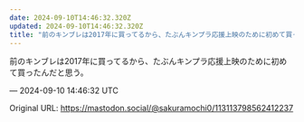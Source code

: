 ```yaml
---
date: 2024-09-10T14:46:32.320Z
updated: 2024-09-10T14:46:32.320Z
title: "前のキンブレは2017年に買ってるから、たぶんキンプラ応援上映のために初めて買っ[...]"
---
```


<p>前のキンブレは2017年に買ってるから、たぶんキンプラ応援上映のために初めて買ったんだと思う。</p>

&mdash; 2024-09-10 14:46:32 UTC

Original URL: https://mastodon.social/@sakuramochi0/113113798562412237
